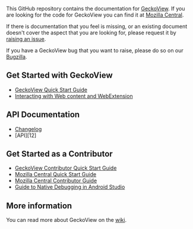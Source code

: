 This GitHub repository contains the documentation for [GeckoView][8]. If you are looking for the code for GeckoView you can find it at [Mozilla Central][9].

If there is documentation that you feel is missing, or an existing document doesn't cover the aspect that you are looking for, please request it by [raising an issue][10].

If you have a GeckoView bug that you want to raise, please do so on our [Bugzilla][11].

## Get Started with GeckoView

* [GeckoView Quick Start Guide][1]
* [Interacting with Web content and WebExtension][7]


## API Documentation

* [Changelog][2]
* [API][12]

## Get Started as a Contributor

* [GeckoView Contributor Quick Start Guide][3]
* [Mozilla Central Quick Start Guide][4]
* [Mozilla Central Contributor Guide][5]
* [Guide to Native Debugging in Android Studio][6]


## More information
You can read more about GeckoView on the [wiki](https://wiki.mozilla.org/Mobile/GeckoView).


[1]:https://geckoview.dev/consumer/docs/geckoview-quick-start
[2]:https://geckoview.dev/javadoc/mozilla-central/org/mozilla/geckoview/doc-files/CHANGELOG
[3]:https://geckoview.dev/contributor/geckoview-quick-start
[4]:https://geckoview.dev/contributor/mc-quick-start
[5]:https://geckoview.dev/contributor/contributing-to-mc
[6]:https://geckoview.dev/contributor/native-debugging
[7]:https://geckoview.dev/consumer/docs/web-extensions
[8]:https://geckoview.dev
[9]:https://searchfox.org/mozilla-central/source/mobile/android/geckoview
[10]:https://github.com/mozilla/geckoview/issues
[11]: https://bugzilla.mozilla.org/enter_bug.cgi?product=GeckoView
